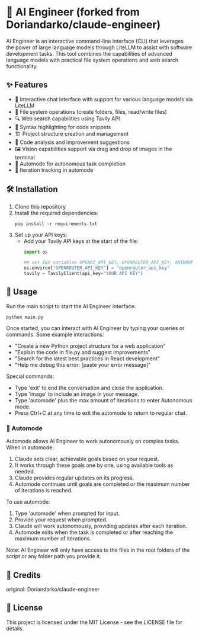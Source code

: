 # 🤖 AI Engineer (forked from Doriandarko/claude-engineer)

AI Engineer is an interactive command-line interface (CLI) that leverages the power of large language models through LiteLLM to assist with software development tasks. This tool combines the capabilities of advanced language models with practical file system operations and web search functionality.

## ✨ Features

- 💬 Interactive chat interface with support for various language models via LiteLLM
- 📁 File system operations (create folders, files, read/write files)
- 🔍 Web search capabilities using Tavily API
- 🌈 Syntax highlighting for code snippets
- 🏗️ Project structure creation and management
- 🧐 Code analysis and improvement suggestions
- 🖼️ Vision capabilities support via drag and drop of images in the terminal
- 🚀 Automode for autonomous task completion
- 🔄 Iteration tracking in automode

## 🛠️ Installation

1. Clone this repository
2. Install the required dependencies:
   ```
   pip install -r requirements.txt
   ```
3. Set up your API keys:
   - Add your Tavily API keys at the start of the file:
     ```python
     import os

     ## set ENV variables OPENAI_API_KEY, OPENROUTER_API_KEY, ANTHROPIC_API_KEY, HUGGINGFACE_API_KEY... See LiteLLM
     os.environ["OPENROUTER_API_KEY"] = "openrouter_api_key"
     tavily = TavilyClient(api_key="YOUR API KEY")
     ```

## 🚀 Usage

Run the main script to start the AI Engineer interface:

```
python main.py
```

Once started, you can interact with AI Engineer by typing your queries or commands. Some example interactions:

- "Create a new Python project structure for a web application"
- "Explain the code in file.py and suggest improvements"
- "Search for the latest best practices in React development"
- "Help me debug this error: [paste your error message]"

Special commands:
- Type 'exit' to end the conversation and close the application.
- Type 'image' to include an image in your message.
- Type 'automode' plus the max amount of iterations to enter Autonomous mode.
- Press Ctrl+C at any time to exit the automode to return to regular chat.

### 🤖 Automode

Automode allows AI Engineer to work autonomously on complex tasks. When in automode:

1. Claude sets clear, achievable goals based on your request.
2. It works through these goals one by one, using available tools as needed.
3. Claude provides regular updates on its progress.
4. Automode continues until goals are completed or the maximum number of iterations is reached.

To use automode:
1. Type 'automode' when prompted for input.
2. Provide your request when prompted.
3. Claude will work autonomously, providing updates after each iteration.
4. Automode exits when the task is completed or after reaching the maximum number of iterations.

Note: AI Engineer will only have access to the files in the root folders of the script or any folder path you provide it.

## 👥 Credits

original: Doriandarko/claude-engineer

## 📄 License

This project is licensed under the MIT License - see the LICENSE file for details.
